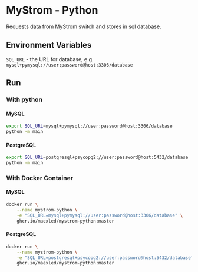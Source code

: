 # MyStrom - Python
Requests data from MyStrom switch and stores in sql database.

## Environment Variables
`SQL_URL` - the URL for database, e.g. `mysql+pymysql://user:password@host:3306/database`

## Run
### With python
#### MySQL
```sh
export SQL_URL=mysql+pymysql://user:password@host:3306/database
python -m main
```

#### PostgreSQL
```sh
export SQL_URL=postgresql+psycopg2://user:password@host:5432/database
python -m main
```

### With Docker Container
#### MySQL
```sh
docker run \
    --name mystrom-python \
    -e "SQL_URL=mysql+pymysql://user:password@host:3306/database" \
    ghcr.io/maexled/mystrom-python:master
```

#### PostgreSQL
```sh
docker run \
    --name mystrom-python \
    -e "SQL_URL=postgresql+psycopg2://user:password@host:5432/database" \
    ghcr.io/maexled/mystrom-python:master
```